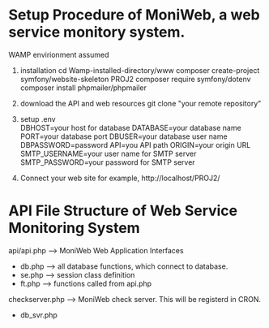 # Setup Procedure of MoniWeb, a web service monitory system. 

WAMP envirionment assumed 

1.  installation
    cd Wamp-installed-directory/www 
    composer create-project symfony/website-skeleton PROJ2
    composer require symfony/dotenv
    composer install phpmailer/phpmailer 

2. download the API and web resources 
    git clone "your remote repository" 

3. setup .env  
    DBHOST=your host for database 
    DATABASE=your database name 
    PORT=your database port 
    DBUSER=your database user name
    DBPASSWORD=password 
    API=you API path 
    ORIGIN=your origin URL 
    SMTP_USERNAME=your user name for SMTP server
    SMTP_PASSWORD=your password for SMTP server

4. Connect your web site 
    for example,  http://localhost/PROJ2/ 


# API File Structure of Web Service Monitoring System

api/api.php --> MoniWeb Web Application Interfaces 
 - db.php --> all database functions, which connect to database. 
 - se.php --> session class definition 
 - ft.php --> functions called from api.php

checkserver.php --> MoniWeb check server. This will be registerd in CRON. 
  - db_svr.php 